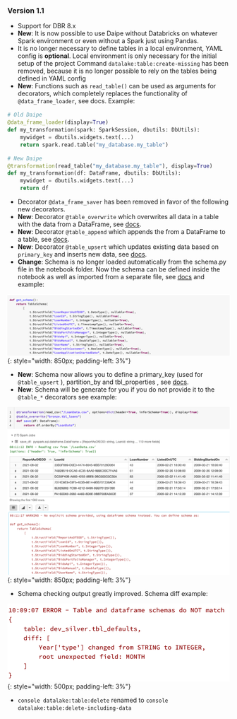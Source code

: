### Version 1.1

- Support for DBR 8.x
- __New__: It is now possible to use Daipe without Databricks on whatever Spark environment or even without a Spark just using Pandas.
- It is no longer necessary to define tables in a local environment, YAML config is __optional__. Local environment is only necessary for the initial setup of the project
Command `datalake:table:create-missing`  has been removed, because it is no longer possible to rely on the tables being defined in YAML config
- __New__: Functions such as `read_table()` can be used as arguments for decorators, which completely replaces the functionality of `@data_frame_loader`, see docs. Example:
```python
# Old Daipe
@data_frame_loader(display=True)
def my_transformation(spark: SparkSession, dbutils: DbUtils):
    mywidget = dbutils.widgets.text(...)
    return spark.read.table("my_database.my_table")
```
```python
# New Daipe
@transformation(read_table("my_database.my_table"), display=True)
def my_transformation(df: DataFrame, dbutils: DbUtils):
    mywidget = dbutils.widgets.text(...)
    return df
```
- Decorator `@data_frame_saver` has been removed in favor of the following new decorators.
- __New__: Decorator `@table_overwrite` which overwrites all data in a table with the data from a DataFrame, see [docs](data-pipelines-workflow/technical-docs/#read_table).
- __New__: Decorator `@table_append` which appends the from a DataFrame to a table, see [docs](data-pipelines-workflow/technical-docs/#table_append).
- __New__: Decorator `@table_upsert` which updates existing data based on `primary_key` and inserts new data, see [docs](data-pipelines-workflow/technical-docs/#table_upsert).
- __Change__: Schema is no longer loaded automatically from the schema.py file in the notebook folder. Now the schema can be defined inside the notebook as well as imported from a separate file, see [docs](data-pipelines-workflow/technical-docs/#table_schema) and example:

![](images/schema_definition_example.png){: style="width: 850px; padding-left: 3%"}

- __New__: Schema now allows you to define a primary_key (used for `@table_upsert` ), partition_by and tbl_properties , see [docs](data-pipelines-workflow/technical-docs/#table_schema).
- __New__: Schema will be generate for you if you do not provide it to the `@table_*` decorators see example:

![](images/schema_generation_example.png){: style="width: 850px; padding-left: 3%"}

- Schema checking output greatly improved. Schema diff example:

![](images/schema_diff_example.png){: style="width: 500px; padding-left: 3%"}

- `console datalake:table:delete` renamed to `console datalake:table:delete-including-data`
